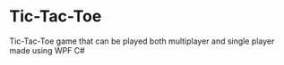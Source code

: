# Tic-Tac-Toe
Tic-Tac-Toe game that can be played both multiplayer and single player made using WPF C#
